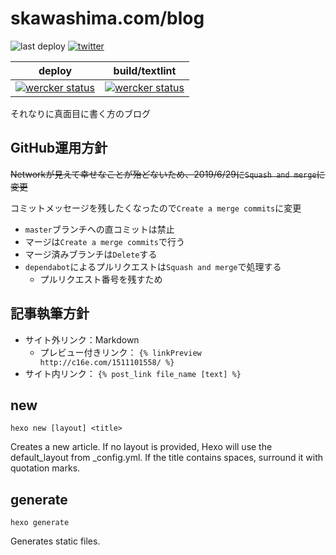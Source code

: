 # skawashima.com/blog

![last deploy](https://img.shields.io/github/last-commit/sKawashima/blog/master.svg?label=last%20deploy&style=flat-square)
[![twitter](https://img.shields.io/twitter/follow/_sKawashima.svg?style=social)](https://twitter.com/_sKawashima)

|deploy|build/textlint|
|:-:|:-:|
|[![wercker status](https://app.wercker.com/status/bdfe562be9e172b083555c9875ce44cd/m/master "wercker status")](https://app.wercker.com/project/byKey/bdfe562be9e172b083555c9875ce44cd)|[![wercker status](https://app.wercker.com/status/bdfe562be9e172b083555c9875ce44cd/m/ "wercker status")](https://app.wercker.com/project/byKey/bdfe562be9e172b083555c9875ce44cd)|

それなりに真面目に書く方のブログ

## GitHub運用方針

~~Networkが見えて幸せなことが殆どないため、2019/6/29に`Squash and merge`に変更~~

コミットメッセージを残したくなったので`Create a merge commits`に変更

* `master`ブランチへの直コミットは禁止
* マージは`Create a merge commits`で行う
* マージ済みブランチは`Delete`する
* `dependabot`によるプルリクエストは`Squash and merge`で処理する
  * プルリクエスト番号を残すため

## 記事執筆方針

* サイト外リンク：Markdown
  * プレビュー付きリンク： `{% linkPreview http://c16e.com/1511101558/ %}`
* サイト内リンク： `{% post_link file_name [text] %}`

## new

```shell
hexo new [layout] <title>
```

Creates a new article. If no layout is provided, Hexo will use the default_layout from _config.yml. If the title contains spaces, surround it with quotation marks.

## generate

```shell
hexo generate
```

Generates static files.
